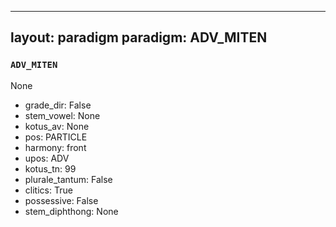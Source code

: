 
---
layout: paradigm
paradigm: ADV_MITEN
---
### ` ADV_MITEN `

None
* grade_dir: False
* stem_vowel: None
* kotus_av: None
* pos: PARTICLE
* harmony: front
* upos: ADV
* kotus_tn: 99
* plurale_tantum: False
* clitics: True
* possessive: False
* stem_diphthong: None
